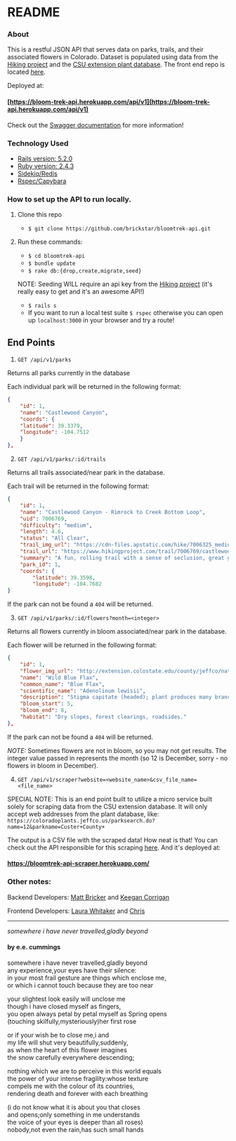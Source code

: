 # README

### About

This is a restful JSON API that serves data on parks, trails, and their associated flowers in Colorado. Dataset is populated using data from the [Hiking project](https://www.hikingproject.com/) and the [CSU extension plant database](https://coloradoplants.jeffco.us/). The front end repo is located [here](https://github.com/laurakwhit/bloom-trek).

Deployed at:

#### [https://bloom-trek-api.herokuapp.com/api/v1](https://bloom-trek-api.herokuapp.com/api/v1)

Check out the [Swagger documentation](https://app.swaggerhub.com/apis-docs/BloomTrek/BloomTrek/1.0.0) for more information!

### Technology Used

* [Rails version: 5.2.0](https://rubyonrails.org/)
* [Ruby version: 2.4.3](https://www.ruby-lang.org/en/)
* [Sidekiq/Redis](https://sidekiq.org/)
* [Rspec/Capybara](http://rspec.info/documentation/)

### How to set up the API to run locally.

1. Clone this repo
    * `$ git clone https://github.com/brickstar/bloomtrek-api.git`

2. Run these commands:
    * `$ cd bloomtrek-api`
    * `$ bundle update`
    * `$ rake db:{drop,create,migrate,seed}`
   
    NOTE: Seeding WILL require an api key from the [Hiking project](https://www.hikingproject.com/data) (it's really easy to get and it's an awesome API!)
    
    * `$ rails s`
    * If you want to run a local test suite `$ rspec` otherwise you can open up `localhost:3000` in your browser and try a route!

## End Points

1. `GET /api/v1/parks`

Returns all parks currently in the database

Each individual park will be returned in the following format:

```json
{
	"id": 1,
	"name": "Castlewood Canyon",
	"coords": {
	"latitude": 39.3379,
	"longitude": -104.7512
	}
},
```

2. `GET /api/v1/parks/:id/trails`

Returns all trails associated/near park in the database.

Each trail will be returned in the following format:

```json
{
	"id": 1,
	"name": "Castlewood Canyon - Rimrock to Creek Bottom Loop",
	"uid": 7006769,
	"difficulty": "medium",
	"length": 4.6,
	"status": "All Clear",
	"trail_img_url": "https://cdn-files.apstatic.com/hike/7006325_medium_1438452681.jpg",
	"trail_url": "https://www.hikingproject.com/trail/7006769/castlewood-canyon-rimrock-to-creek-bottom-loop",
	"summary": "A fun, rolling trail with a sense of seclusion, great geology, and historical sites.",
	"park_id": 1,
	"coords": {
		"latitude": 39.3598,
		"longitude": -104.7682
}
```

If the park can not be found a `404` will be returned.

3. `GET /api/v1/parks/:id/flowers?month=<integer>`

Returns all flowers currently in bloom associated/near park in the database.

Each flower will be returned in the following format:

```json
{
	"id": 1,
	"flower_img_url": "http://extension.colostate.edu/county/jeffco/natural/plant_images/adenolinum_lewisii_1_378x400.jpg",
	"name": "Wild Blue Flax",
	"common_name": "Blue Flax",
	"scientific_name": "Adenolinum lewisii",
	"description": "Stigma capitate (headed); plant produces many branches from the base; styles of same length on different plants.",
	"bloom_start": 5,
	"bloom_end": 8,
	"habitat": "Dry slopes, forest clearings, roadsides."
},
```

If the park can not be found a `404` will be returned. 

*NOTE:* Sometimes flowers are not in bloom, so you may not get results. The integer value passed in represents the month (so 12 is December, sorry - no flowers in bloom in December).

4. `GET /api/v1/scraper?website=<website_name>&csv_file_name=<file_name>`

SPECIAL NOTE: This is an end point built to utilize a micro service built solely for scraping data from the CSU extension database. It will only accept web addresses from the plant database, like: `https://coloradoplants.jeffco.us/parksearch.do?name=12&parkname=Custer+County+`

The output is a CSV file with the scraped data! How neat is that! You can check out the API responsible for this scraping [here](https://github.com/KeeganCorrigan/bloomtrek_scraper). And it's deployed at: 

#### https://bloomtrek-api-scraper.herokuapp.com/

### Other notes:

Backend Developers: [Matt Bricker](https://github.com/brickstar) and [Keegan Corrigan](https://github.com/keegancorrigan/)

Frontend Developers: [Laura Whitaker](https://github.com/laurakwhit) and [Chris](https://github.com/chrisboylen)

-------

*somewhere i have never travelled,gladly beyond*

#### by e.e. cummings

somewhere i have never travelled,gladly beyond<br/>
any experience,your eyes have their silence:<br/>
in your most frail gesture are things which enclose me,<br/>
or which i cannot touch because they are too near<br/>

your slightest look easily will unclose me<br/>
though i have closed myself as fingers,<br/>
you open always petal by petal myself as Spring opens<br/>
(touching skilfully,mysteriously)her first rose<br/>

or if your wish be to close me,i and<br/>
my life will shut very beautifully,suddenly,<br/>
as when the heart of this flower imagines<br/>
the snow carefully everywhere descending;<br/>

nothing which we are to perceive in this world equals<br/>
the power of your intense fragility:whose texture<br/>
compels me with the colour of its countries,<br/>
rendering death and forever with each breathing<br/>

(i do not know what it is about you that closes<br/>
and opens;only something in me understands<br/>
the voice of your eyes is deeper than all roses)<br/>
nobody,not even the rain,has such small hands<br/>

